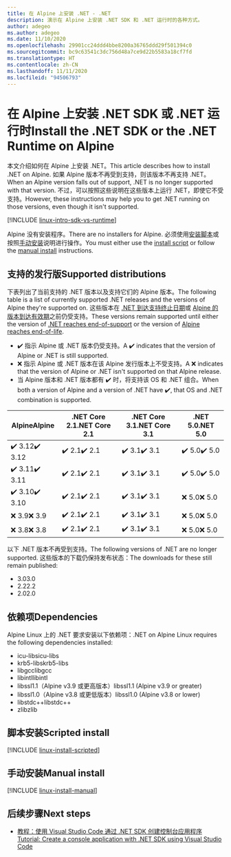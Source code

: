 ```yaml
---
title: 在 Alpine 上安装 .NET - .NET
description: 演示在 Alpine 上安装 .NET SDK 和 .NET 运行时的各种方式。
author: adegeo
ms.author: adegeo
ms.date: 11/10/2020
ms.openlocfilehash: 29901cc24ddd4bbe8200a36765ddd29f501394c0
ms.sourcegitcommit: bc9c63541c3dc756d48a7ce9d22b5583a18cf7fd
ms.translationtype: HT
ms.contentlocale: zh-CN
ms.lasthandoff: 11/11/2020
ms.locfileid: "94506793"
---
```

# <a name="install-the-net-sdk-or-the-net-runtime-on-alpine"></a><span data-ttu-id="6ce0f-103">在 Alpine 上安装 .NET SDK 或 .NET 运行时</span><span class="sxs-lookup"><span data-stu-id="6ce0f-103">Install the .NET SDK or the .NET Runtime on Alpine</span></span>

<span data-ttu-id="6ce0f-104">本文介绍如何在 Alpine 上安装 .NET。</span><span class="sxs-lookup"><span data-stu-id="6ce0f-104">This article describes how to install .NET on Alpine.</span></span> <span data-ttu-id="6ce0f-105">如果 Alpine 版本不再受到支持，则该版本不再支持 .NET。</span><span class="sxs-lookup"><span data-stu-id="6ce0f-105">When an Alpine version falls out of support, .NET is no longer supported with that version.</span></span> <span data-ttu-id="6ce0f-106">不过，可以按照这些说明在这些版本上运行 .NET，即使它不受支持。</span><span class="sxs-lookup"><span data-stu-id="6ce0f-106">However, these instructions may help you to get .NET running on those versions, even though it isn't supported.</span></span>

[!INCLUDE [linux-intro-sdk-vs-runtime](includes/linux-intro-sdk-vs-runtime.md)]

<span data-ttu-id="6ce0f-107">Alpine 没有安装程序。</span><span class="sxs-lookup"><span data-stu-id="6ce0f-107">There are no installers for Alpine.</span></span> <span data-ttu-id="6ce0f-108">必须使用[安装脚本](#scripted-install)或按照[手动安装](#manual-install)说明进行操作。</span><span class="sxs-lookup"><span data-stu-id="6ce0f-108">You must either use the [install script](#scripted-install) or follow the [manual install](#manual-install) instructions.</span></span>

## <a name="supported-distributions"></a><span data-ttu-id="6ce0f-109">支持的发行版</span><span class="sxs-lookup"><span data-stu-id="6ce0f-109">Supported distributions</span></span>

<span data-ttu-id="6ce0f-110">下表列出了当前支持的 .NET 版本以及支持它们的 Alpine 版本。</span><span class="sxs-lookup"><span data-stu-id="6ce0f-110">The following table is a list of currently supported .NET releases and the versions of Alpine they're supported on.</span></span> <span data-ttu-id="6ce0f-111">这些版本在 [.NET 到达支持终止日期](https://dotnet.microsoft.com/platform/support/policy/dotnet-core)或 [Alpine 的版本到达有效期](https://wiki.alpinelinux.org/wiki/Alpine_Linux:Releases)之前仍受支持。</span><span class="sxs-lookup"><span data-stu-id="6ce0f-111">These versions remain supported until either the version of [.NET reaches end-of-support](https://dotnet.microsoft.com/platform/support/policy/dotnet-core) or the version of [Alpine reaches end-of-life](https://wiki.alpinelinux.org/wiki/Alpine_Linux:Releases).</span></span>

- <span data-ttu-id="6ce0f-112">✔️ 指示 Alpine 或 .NET 版本仍受支持。</span><span class="sxs-lookup"><span data-stu-id="6ce0f-112">A ✔️ indicates that the version of Alpine or .NET is still supported.</span></span>
- <span data-ttu-id="6ce0f-113">❌ 指示 Alpine 或 .NET 版本在该 Alpine 发行版本上不受支持。</span><span class="sxs-lookup"><span data-stu-id="6ce0f-113">A ❌ indicates that the version of Alpine or .NET isn't supported on that Alpine release.</span></span>
- <span data-ttu-id="6ce0f-114">当 Alpine 版本和 .NET 版本都有 ✔️ 时，将支持该 OS 和 .NET 组合。</span><span class="sxs-lookup"><span data-stu-id="6ce0f-114">When both a version of Alpine and a version of .NET have ✔️, that OS and .NET combination is supported.</span></span>

| <span data-ttu-id="6ce0f-115">Alpine</span><span class="sxs-lookup"><span data-stu-id="6ce0f-115">Alpine</span></span>  | <span data-ttu-id="6ce0f-116">.NET Core 2.1</span><span class="sxs-lookup"><span data-stu-id="6ce0f-116">.NET Core 2.1</span></span> | <span data-ttu-id="6ce0f-117">.NET Core 3.1</span><span class="sxs-lookup"><span data-stu-id="6ce0f-117">.NET Core 3.1</span></span> | <span data-ttu-id="6ce0f-118">.NET 5.0</span><span class="sxs-lookup"><span data-stu-id="6ce0f-118">.NET 5.0</span></span> |
|-------- |---------------|---------------|----------------|
| <span data-ttu-id="6ce0f-119">✔️ 3.12</span><span class="sxs-lookup"><span data-stu-id="6ce0f-119">✔️ 3.12</span></span> | <span data-ttu-id="6ce0f-120">✔️ 2.1</span><span class="sxs-lookup"><span data-stu-id="6ce0f-120">✔️ 2.1</span></span>        | <span data-ttu-id="6ce0f-121">✔️ 3.1</span><span class="sxs-lookup"><span data-stu-id="6ce0f-121">✔️ 3.1</span></span>        | <span data-ttu-id="6ce0f-122">✔️ 5.0</span><span class="sxs-lookup"><span data-stu-id="6ce0f-122">✔️ 5.0</span></span> |
| <span data-ttu-id="6ce0f-123">✔️ 3.11</span><span class="sxs-lookup"><span data-stu-id="6ce0f-123">✔️ 3.11</span></span> | <span data-ttu-id="6ce0f-124">✔️ 2.1</span><span class="sxs-lookup"><span data-stu-id="6ce0f-124">✔️ 2.1</span></span>        | <span data-ttu-id="6ce0f-125">✔️ 3.1</span><span class="sxs-lookup"><span data-stu-id="6ce0f-125">✔️ 3.1</span></span>        | <span data-ttu-id="6ce0f-126">✔️ 5.0</span><span class="sxs-lookup"><span data-stu-id="6ce0f-126">✔️ 5.0</span></span> |
| <span data-ttu-id="6ce0f-127">✔️ 3.10</span><span class="sxs-lookup"><span data-stu-id="6ce0f-127">✔️ 3.10</span></span> | <span data-ttu-id="6ce0f-128">✔️ 2.1</span><span class="sxs-lookup"><span data-stu-id="6ce0f-128">✔️ 2.1</span></span>        | <span data-ttu-id="6ce0f-129">✔️ 3.1</span><span class="sxs-lookup"><span data-stu-id="6ce0f-129">✔️ 3.1</span></span>        | <span data-ttu-id="6ce0f-130">❌ 5.0</span><span class="sxs-lookup"><span data-stu-id="6ce0f-130">❌ 5.0</span></span> |
| <span data-ttu-id="6ce0f-131">❌ 3.9</span><span class="sxs-lookup"><span data-stu-id="6ce0f-131">❌ 3.9</span></span>  | <span data-ttu-id="6ce0f-132">✔️ 2.1</span><span class="sxs-lookup"><span data-stu-id="6ce0f-132">✔️ 2.1</span></span>        | <span data-ttu-id="6ce0f-133">✔️ 3.1</span><span class="sxs-lookup"><span data-stu-id="6ce0f-133">✔️ 3.1</span></span>        | <span data-ttu-id="6ce0f-134">❌ 5.0</span><span class="sxs-lookup"><span data-stu-id="6ce0f-134">❌ 5.0</span></span> |
| <span data-ttu-id="6ce0f-135">❌ 3.8</span><span class="sxs-lookup"><span data-stu-id="6ce0f-135">❌ 3.8</span></span>  | <span data-ttu-id="6ce0f-136">✔️ 2.1</span><span class="sxs-lookup"><span data-stu-id="6ce0f-136">✔️ 2.1</span></span>        | <span data-ttu-id="6ce0f-137">✔️ 3.1</span><span class="sxs-lookup"><span data-stu-id="6ce0f-137">✔️ 3.1</span></span>        | <span data-ttu-id="6ce0f-138">❌ 5.0</span><span class="sxs-lookup"><span data-stu-id="6ce0f-138">❌ 5.0</span></span> |

<span data-ttu-id="6ce0f-139">以下 .NET 版本不再受到支持。</span><span class="sxs-lookup"><span data-stu-id="6ce0f-139">The following versions of .NET are no longer supported.</span></span> <span data-ttu-id="6ce0f-140">这些版本的下载仍保持发布状态：</span><span class="sxs-lookup"><span data-stu-id="6ce0f-140">The downloads for these still remain published:</span></span>

- <span data-ttu-id="6ce0f-141">3.0</span><span class="sxs-lookup"><span data-stu-id="6ce0f-141">3.0</span></span>
- <span data-ttu-id="6ce0f-142">2.2</span><span class="sxs-lookup"><span data-stu-id="6ce0f-142">2.2</span></span>
- <span data-ttu-id="6ce0f-143">2.0</span><span class="sxs-lookup"><span data-stu-id="6ce0f-143">2.0</span></span>

## <a name="dependencies"></a><span data-ttu-id="6ce0f-144">依赖项</span><span class="sxs-lookup"><span data-stu-id="6ce0f-144">Dependencies</span></span>

<span data-ttu-id="6ce0f-145">Alpine Linux 上的 .NET 要求安装以下依赖项：</span><span class="sxs-lookup"><span data-stu-id="6ce0f-145">.NET on Alpine Linux requires the following dependencies installed:</span></span>

- <span data-ttu-id="6ce0f-146">icu-libs</span><span class="sxs-lookup"><span data-stu-id="6ce0f-146">icu-libs</span></span>
- <span data-ttu-id="6ce0f-147">krb5-libs</span><span class="sxs-lookup"><span data-stu-id="6ce0f-147">krb5-libs</span></span>
- <span data-ttu-id="6ce0f-148">libgcc</span><span class="sxs-lookup"><span data-stu-id="6ce0f-148">libgcc</span></span>
- <span data-ttu-id="6ce0f-149">libintl</span><span class="sxs-lookup"><span data-stu-id="6ce0f-149">libintl</span></span>
- <span data-ttu-id="6ce0f-150">libssl1.1（Alpine v3.9 或更高版本）</span><span class="sxs-lookup"><span data-stu-id="6ce0f-150">libssl1.1 (Alpine v3.9 or greater)</span></span>
- <span data-ttu-id="6ce0f-151">libssl1.0（Alpine v3.8 或更低版本）</span><span class="sxs-lookup"><span data-stu-id="6ce0f-151">libssl1.0 (Alpine v3.8 or lower)</span></span>
- <span data-ttu-id="6ce0f-152">libstdc++</span><span class="sxs-lookup"><span data-stu-id="6ce0f-152">libstdc++</span></span>
- <span data-ttu-id="6ce0f-153">zlib</span><span class="sxs-lookup"><span data-stu-id="6ce0f-153">zlib</span></span>

## <a name="scripted-install"></a><span data-ttu-id="6ce0f-154">脚本安装</span><span class="sxs-lookup"><span data-stu-id="6ce0f-154">Scripted install</span></span>

[!INCLUDE [linux-install-scripted](includes/linux-install-scripted.md)]

## <a name="manual-install"></a><span data-ttu-id="6ce0f-155">手动安装</span><span class="sxs-lookup"><span data-stu-id="6ce0f-155">Manual install</span></span>

[!INCLUDE [linux-install-manual](includes/linux-install-manual.md)]

## <a name="next-steps"></a><span data-ttu-id="6ce0f-156">后续步骤</span><span class="sxs-lookup"><span data-stu-id="6ce0f-156">Next steps</span></span>

- [<span data-ttu-id="6ce0f-157">教程：使用 Visual Studio Code 通过 .NET SDK 创建控制台应用程序</span><span class="sxs-lookup"><span data-stu-id="6ce0f-157">Tutorial: Create a console application with .NET SDK using Visual Studio Code</span></span>](../tutorials/with-visual-studio-code.md)
